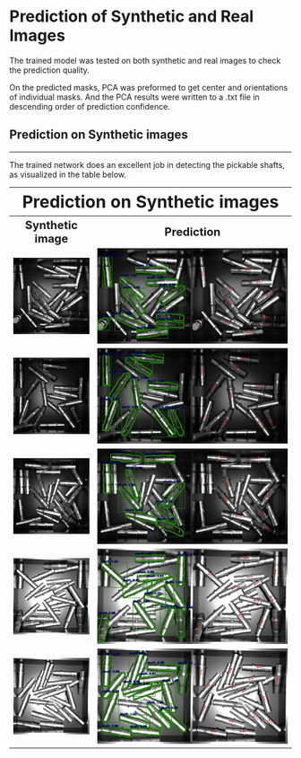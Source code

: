 # Prediction of Synthetic and Real Images

The trained model was tested on both synthetic and real images to check the prediction quality. 

On the predicted masks, PCA was preformed to get center and orientations of individual masks. And the PCA results were written to a .txt file in descending order of prediction confidence.

## Prediction on Synthetic images
----
The trained network does an excellent job in detecting the pickable shafts, as visualized in the table below.  
<table>
<tr>
    <th colspan="3" style="font-size:30px; text-align: center;"> Prediction on Synthetic images </th>
<tr>

<tr>
    <th><b style="font-size:20px; text-align: center;" > Synthetic image </b> </th>
    <th><b style="font-size:20px; text-align: center;"> Prediction  </b> </th>
</tr>

<tr>
    <td><img src = "https://github.com/SriniMaiya/Shaft-Localization/blob/main/readme_files/synthetic_test/Img_0001047.png"  ></img></td>
    <td><img src="https://github.com/SriniMaiya/Shaft-Localization/blob/main/readme_files/synthetic_test/Results/Img_0001047_pred.png"  ></img></td>
</tr>

<tr>
    <td> <img src="https://github.com/SriniMaiya/Shaft-Localization/blob/main/readme_files/synthetic_test/Img_0001049.png"  ></img></td>
    <td><img src="https://github.com/SriniMaiya/Shaft-Localization/blob/main/readme_files/synthetic_test/Results/Img_0001049_pred.png" ></img> </td>
</tr>

<tr>
    <td> <img src="https://github.com/SriniMaiya/Shaft-Localization/blob/main/readme_files/synthetic_test/Img_0001048.png"  ></img></td>
    <td> <img src="https://github.com/SriniMaiya/Shaft-Localization/blob/main/readme_files/synthetic_test/Results/Img_0001048_pred.png" ></img> </td>
</tr>

<tr>
    <td> <img src="https://github.com/SriniMaiya/Shaft-Localization/blob/main/readme_files/synthetic_test/Img_00015.png"  ></img></td>
    <td> <img src="https://github.com/SriniMaiya/Shaft-Localization/blob/main/readme_files/synthetic_test/Results/Img_00015_pred.png" ></img> </td>
</tr>

<tr>
    <td> <img src="https://github.com/SriniMaiya/Shaft-Localization/blob/main/readme_files/synthetic_test/Img_00011.png"  ></img></td>
    <td> <img src="https://github.com/SriniMaiya/Shaft-Localization/blob/main/readme_files/synthetic_test/Results/Img_00011_pred.png" ></img> </td>
</tr>
</table>


